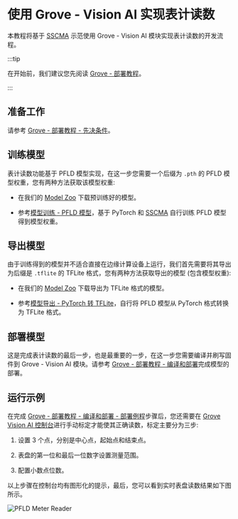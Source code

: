 # 使用 Grove - Vision AI 实现表计读数

本教程将基于 [SSCMA](https://github.com/Seeed-Studio/ModelAssistant) 示范使用 Grove - Vision AI 模块实现表计读数的开发流程。

:::tip

在开始前，我们建议您先阅读 [Grove - 部署教程](./deploy)。

:::

## 准备工作

请参考 [Grove - 部署教程 - 先决条件](./deploy#%E5%85%88%E5%86%B3%E6%9D%A1%E4%BB%B6)。

## 训练模型

表计读数功能基于 PFLD 模型实现，在这一步您需要一个后缀为 `.pth` 的 PFLD 模型权重，您有两种方法获取该模型权重:

- 在我们的 [Model Zoo](https://github.com/Seeed-Studio/sscma-model-zoo) 下载预训练好的模型。

- 参考[模型训练 - PFLD 模型](../../tutorials/training/pfld)，基于 PyTorch 和 [SSCMA](https://github.com/Seeed-Studio/ModelAssistant) 自行训练 PFLD 模型得到模型权重。

## 导出模型

由于训练得到的模型并不适合直接在边缘计算设备上运行，我们首先需要将其导出为后缀是 `.tflite` 的 TFLite 格式，您有两种方法获取导出的模型 (包含模型权重):

- 在我们的 [Model Zoo](https://github.com/Seeed-Studio/sscma-model-zoo) 下载导出为 TFLite 格式的模型。

- 参考[模型导出 - PyTorch 转 TFLite](../../tutorials/export/pytorch_2_tflite)，自行将 PFLD 模型从 PyTorch 格式转换为 TFLite 格式。

## 部署模型

这是完成表计读数的最后一步，也是最重要的一步，在这一步您需要编译并刷写固件到 Grove - Vision AI 模块。请参考 [Grove - 部署教程 - 编译和部署](./deploy#%E7%BC%96%E8%AF%91%E5%92%8C%E9%83%A8%E7%BD%B2)完成模型的部署。

## 运行示例

在完成 [Grove - 部署教程 - 编译和部署 - 部署例程](./deploy#%E9%83%A8%E7%BD%B2%E4%BE%8B%E7%A8%8B)步骤后，您还需要在 [Grove Vision AI 控制台](https://files.seeedstudio.com/grove_ai_vision/index.html)进行手动标定才能使其正确读数，标定主要分为三步:

1. 设置 3 个点，分别是中心点，起始点和结束点。

2. 表盘的第一位和最后一位数字设置测量范围。

3. 配置小数点位数。

以上步骤在控制台均有图形化的提示，最后，您可以看到实时表盘读数结果如下图所示。

![PFLD Meter Reader](https://files.seeedstudio.com/sscma/docs/static/grove/images/pfld_meter.gif)
